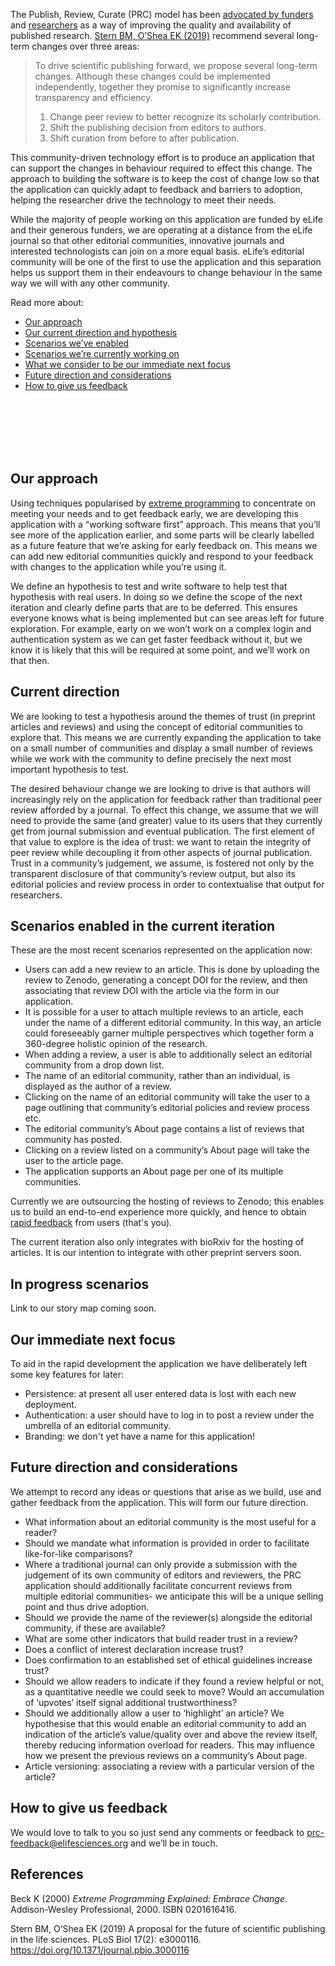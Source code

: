 The Publish, Review, Curate (PRC) model has been [advocated by funders](https://doi.org/10.1371/journal.pbio.3000116) and [researchers](https://elifesciences.org/inside-elife/e9091cea/peer-review-new-initiatives-to-enhance-the-value-of-elife-s-process) as a way of improving the quality and availability of published research. [Stern BM, O’Shea EK (2019)](#stern-oshea) recommend several long-term changes over three areas:

> To drive scientific publishing forward, we propose several long-term changes. Although these changes could be implemented independently, together they promise to significantly increase transparency and efficiency.
>
>1.  Change peer review to better recognize its scholarly contribution.
>2.  Shift the publishing decision from editors to authors.
>3.  Shift curation from before to after publication.

This community-driven technology effort is to produce an application that can support the changes in behaviour required to effect this change. The approach to building the software is to keep the cost of change low so that the application can quickly adapt to feedback and barriers to adoption, helping the researcher drive the technology to meet their needs.

While the majority of people working on this application are funded by eLife and their generous funders, we are operating at a distance from the eLife journal so that other editorial communities, innovative journals and interested technologists can join on a more equal basis. eLife’s editorial community will be one of the first to use the application and this separation helps us support them in their endeavours to change behaviour in the same way we will with any other community.

Read more about:

-   [Our approach](#our-approach)
-   [Our current direction and hypothesis](#current-direction)
-   [Scenarios we’ve enabled](#implemented-scenarios)
-   [Scenarios we’re currently working on](#current-scenarios)
-   [What we consider to be our immediate next focus](#next-focus)
-   [Future direction and considerations](#future-direction)
-   [How to give us feedback](#feedback)

<br/>
<br/>
<br/>
<br/>
<br/>

## <a name="our-approach">Our approach</a>

Using techniques popularised by [extreme programming](#beck) to concentrate on meeting your needs and to get feedback early, we are developing this application with a “working software first” approach. This means that you’ll see more of the application earlier, and some parts will be clearly labelled as a future feature that we’re asking for early feedback on.
This means we can add new editorial communities quickly and respond to your feedback with changes to the application while you’re using it.

We define an hypothesis to test and write software to help test that hypothesis with real users. In doing so we define the scope of the next iteration and clearly define parts that are to be deferred. This ensures everyone knows what is being implemented but can see areas left for future exploration. For example, early on we won’t work on a complex login and authentication system as we can get faster feedback without it, but we know it is likely that this will be required at some point, and we’ll work on that then.

## <a name="current-direction">Current direction</a>

We are looking to test a hypothesis around the themes of trust (in preprint articles and reviews) and using the concept of editorial communities to explore that. This means we are currently expanding the application to take on a small number of communities and display a small number of reviews while we work with the community to define precisely the next most important hypothesis to test.

The desired behaviour change we are looking to drive is that authors will increasingly rely on the application for feedback rather than traditional peer review afforded by a journal. To effect this change, we assume that we will need to provide the same (and greater) value to its users that they currently get from journal submission and eventual publication. The first element of that value to explore is the idea of trust: we want to retain the integrity of peer review while decoupling it from other aspects of journal publication. Trust in a community’s judgement, we assume, is fostered not only by the transparent disclosure of that community’s review output, but also its editorial policies and review process in order to contextualise that output for researchers.

## <a name="implemented-scenarios">Scenarios enabled in the current iteration</a>

These are the most recent scenarios represented on the application now:

-   Users can add a new review to an article. This is done by uploading
    the review to Zenodo, generating a concept DOI for the review, and then
    associating that review DOI with the article via the form in our
    application.
-   It is possible for a user to attach multiple reviews to an article, each under the name of a different editorial community. In this way, an article could foreseeably garner multiple perspectives which together form a 360-degree holistic opinion of the research.
-   When adding a review, a user is able to additionally select an editorial community from a drop down list.
-   The name of an editorial community, rather than an individual, is displayed as the author of a review.
-   Clicking on the name of an editorial community will take the user to a page outlining that community’s editorial policies and review process etc.
-   The editorial community’s About page contains a list of reviews that community has posted.
-   Clicking on a review listed on a community’s About page will take the user to the article page.
-   The application supports an About page per one of its multiple communities.

Currently we are outsourcing the hosting of reviews to Zenodo; this
enables us to build an end-to-end experience more quickly, and hence to
obtain [rapid feedback](#feedback) from users (that's you).

The current iteration also only integrates with bioRxiv for the hosting
of articles. It is our intention to integrate with other preprint
servers soon.

## <a name="current-scenarios">In progress scenarios</a>

Link to our story map coming soon.

## <a name="next-focus">Our immediate next focus</a>

To aid in the rapid development the application we have deliberately
left some key features for later:

-   Persistence: at present all user entered data is lost with each new deployment.
-   Authentication: a user should have to log in to post a review under the umbrella of an editorial community.
-   Branding: we don't yet have a name for this application!

## <a name="future-direction">Future direction and considerations</a>

We attempt to record any ideas or questions that arise as we build, use and gather feedback from the application. This will form our future direction.

-   What information about an editorial community is the most useful for a reader?
-   Should we mandate what information is provided in order to facilitate like-for-like comparisons?
-   Where a traditional journal can only provide a submission with the judgement of its own community of editors and reviewers, the PRC application should additionally facilitate concurrent reviews from multiple editorial communities- we anticipate this will be a unique selling point and thus drive adoption.
-   Should we provide the name of the reviewer(s) alongside the editorial community, if these are available?
-   What are some other indicators that build reader trust in a review?
-   Does a conflict of interest declaration increase trust?
-   Does confirmation to an established set of ethical guidelines increase trust?
-   Should we allow readers to indicate if they found a review helpful or not, as a quantitative needle we could seek to move? Would an accumulation of ‘upvotes’ itself signal additional trustworthiness?
-   Should we additionally allow a user to ‘highlight’ an article? We hypothesise that this would enable an editorial community to add an indication of the article’s value/quality over and above the review itself, thereby reducing information overload for readers. This may influence how we present the previous reviews on a community’s About page.
-   Article versioning: associating a review with a particular version of the article?

## <a name="feedback">How to give us feedback</a>

We would love to talk to you so just send any comments or feedback to <prc-feedback@elifesciences.org> and we’ll be in touch.

## References

<a name="beck">Beck K (2000)</a> <i>Extreme Programming Explained: Embrace Change</i>.
Addison-Wesley Professional, 2000.
ISBN 0201616416.

<a name="stern-oshea">Stern BM, O’Shea EK (2019)</a> A proposal for the future of scientific publishing in the life sciences. PLoS Biol 17(2): e3000116. <https://doi.org/10.1371/journal.pbio.3000116>

